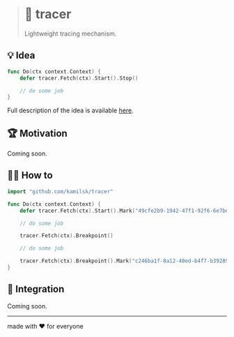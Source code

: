 > # 🧶 tracer
>
> Lightweight tracing mechanism.

## 💡 Idea

```go
func Do(ctx context.Context) {
	defer tracer.Fetch(ctx).Start().Stop()

	// do some job
}
```

Full description of the idea is available
[here](https://www.notion.so/octolab/tracer-098c6f9fe97b41dcac4a30074463dc8f?r=0b753cbf767346f5a6fd51194829a2f3).

## 🏆 Motivation

Coming soon.

## 🤼‍♂️ How to

```go
import "github.com/kamilsk/tracer"

func Do(ctx context.Context) {
	defer tracer.Fetch(ctx).Start().Mark("49cfe2b9-1942-47f1-92f6-6e7be7243845").Stop()

	// do some job

	tracer.Fetch(ctx).Breakpoint()

	// do some job

	tracer.Fetch(ctx).Breakpoint().Mark("c246ba1f-8a12-40ed-b4f7-b39289253ca1")
}
```

## 🧩 Integration

Coming soon.

---

made with ❤️ for everyone

[icon_build]:      https://travis-ci.org/kamilsk/tracer.svg?branch=master

[page_build]:      https://travis-ci.org/kamilsk/tracer
[page_promo]:      https://github.com/kamilsk/tracer
